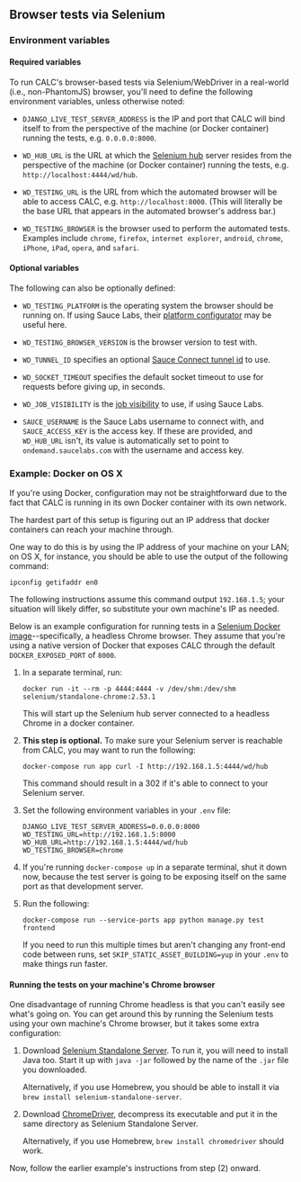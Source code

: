 ## Browser tests via Selenium

### Environment variables

#### Required variables

To run CALC's browser-based tests via Selenium/WebDriver in a real-world
(i.e., non-PhantomJS) browser, you'll need to define the following
environment variables, unless otherwise noted:

* `DJANGO_LIVE_TEST_SERVER_ADDRESS` is the IP and port that CALC
  will bind itself to from the perspective of the machine (or
  Docker container) running the tests, e.g. `0.0.0.0:8000`.

* `WD_HUB_URL` is the URL at which the [Selenium hub][] server resides
  from the perspective of the machine (or Docker container) running
  the tests, e.g. `http://localhost:4444/wd/hub`.

* `WD_TESTING_URL` is the URL from which the automated browser will be able
  to access CALC, e.g. `http://localhost:8000`. (This will literally be
  the base URL that appears in the automated browser's address bar.)

* `WD_TESTING_BROWSER` is the browser used to perform the automated tests.
  Examples include `chrome`, `firefox`, `internet explorer`, `android`,
  `chrome`, `iPhone`, `iPad`, `opera`, and `safari`.

#### Optional variables

The following can also be optionally defined:

* `WD_TESTING_PLATFORM` is the operating system the browser should
  be running on. If using Sauce Labs, their [platform configurator][]
  may be useful here.

* `WD_TESTING_BROWSER_VERSION` is the browser version to test with.

* `WD_TUNNEL_ID` specifies an optional [Sauce Connect tunnel id][] to use.

* `WD_SOCKET_TIMEOUT` specifies the default socket timeout to use for
  requests before giving up, in seconds.

* `WD_JOB_VISIBILITY` is the [job visibility][] to use, if using
  Sauce Labs.

* `SAUCE_USERNAME` is the Sauce Labs username to connect with, and
  `SAUCE_ACCESS_KEY` is the access key. If these are provided, and
  `WD_HUB_URL` isn't, its value is automatically set to point to
  `ondemand.saucelabs.com` with the username and access key.

### Example: Docker on OS X

If you're using Docker, configuration may not be straightforward due
to the fact that CALC is running in its own Docker container with its
own network.

The hardest part of this setup is figuring out an IP address that
docker containers can reach your machine through. 

One way to do this is by using the IP address of your
machine on your LAN; on OS X, for instance, you should be able to
use the output of the following command:

```
ipconfig getifaddr en0
```

The following instructions assume this command output `192.168.1.5`;
your situation will likely differ, so substitute your own machine's IP
as needed.

Below is an example configuration for running tests in a
[Selenium Docker image][]--specifically, a headless Chrome browser. They
assume that you're using a native version of Docker that exposes CALC
through the default `DOCKER_EXPOSED_PORT` of `8000`.

1. In a separate terminal, run:

   ```
   docker run -it --rm -p 4444:4444 -v /dev/shm:/dev/shm selenium/standalone-chrome:2.53.1
   ```

   This will start up the Selenium hub server connected to a headless
   Chrome in a docker container.

2. **This step is optional.** To make sure your Selenium server is
   reachable from CALC, you may want to run the following:

   ```
   docker-compose run app curl -I http://192.168.1.5:4444/wd/hub
   ```

   This command should result in a 302 if it's able to connect to your
   Selenium server.

3. Set the following environment variables in your `.env` file:

   ```
   DJANGO_LIVE_TEST_SERVER_ADDRESS=0.0.0.0:8000
   WD_TESTING_URL=http://192.168.1.5:8000
   WD_HUB_URL=http://192.168.1.5:4444/wd/hub
   WD_TESTING_BROWSER=chrome
   ```

4. If you're running `docker-compose up` in a separate terminal,
   shut it down now, because the test server is going to be exposing
   itself on the same port as that development server.

5. Run the following:

   ```
   docker-compose run --service-ports app python manage.py test frontend
   ```

   If you need to run this multiple times but aren't changing any
   front-end code between runs, set `SKIP_STATIC_ASSET_BUILDING=yup` in
   your `.env` to make things run faster.


#### Running the tests on your machine's Chrome browser

One disadvantage of running Chrome headless is that you can't easily
see what's going on. You can get around this by running the Selenium
tests using your own machine's Chrome browser, but it takes some
extra configuration:

1. Download [Selenium Standalone Server][].  To run it, you will need to
   install Java too. Start it up with `java -jar` followed by the
   name of the `.jar` file you downloaded.

   Alternatively, if you use Homebrew, you should be able to install
   it via `brew install selenium-standalone-server`.

2. Download [ChromeDriver][], decompress its executable and put it in the
   same directory as Selenium Standalone Server.

   Alternatively, if you use Homebrew, `brew install chromedriver` should
   work.

Now, follow the earlier example's instructions from step (2) onward.

[job visibility]: https://wiki.saucelabs.com/display/DOCS/Test+Configuration+Options#TestConfigurationOptions-JobVisibility
[platform configurator]: https://wiki.saucelabs.com/display/DOCS/Platform+Configurator#/
[Sauce connect tunnel id]: https://wiki.saucelabs.com/display/DOCS/Using+Multiple+Sauce+Connect+Tunnels
[Selenium hub]: https://seleniumhq.github.io/docs/grid.html#what_is_a_hub_and_node
[Selenium Standalone Server]: http://www.seleniumhq.org/download/
[ChromeDriver]: https://sites.google.com/a/chromium.org/chromedriver/
[Selenium Docker image]: https://github.com/SeleniumHQ/docker-selenium
